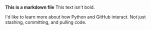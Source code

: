 **This is a markdown file** This text isn't bold. 

I'd like to learn more about how Python and GitHub interact. Not just stashing, committing, and pulling code. 
